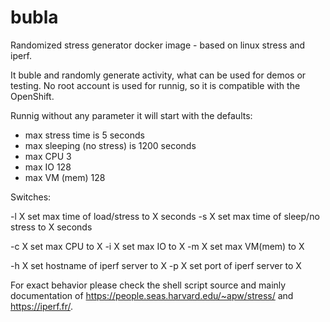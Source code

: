 # bubla
Randomized stress generator docker image - based on linux stress and iperf.

It buble and randomly generate activity, what can be used for demos or testing. No root account is used for runnig, so it is compatible with the OpenShift.

Runnig without any parameter it will start with the defaults:

- max stress time is 5 seconds
- max sleeping (no stress) is 1200 seconds
- max CPU 3
- max IO 128
- max VM (mem) 128

Switches:

-l X set max time of load/stress to X seconds 
-s X set max time of sleep/no stress to X seconds 

-c X set max CPU to X
-i X set max IO to X 
-m X set max VM(mem) to X 

-h X set hostname of iperf server to X 
-p X set port of iperf server to X 

For exact behavior please check the shell script source and mainly documentation of https://people.seas.harvard.edu/~apw/stress/ and https://iperf.fr/.
